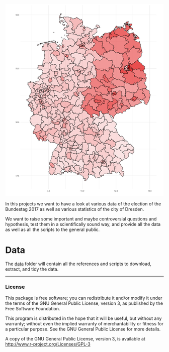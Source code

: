 ![left-winged-Germay](res/leftists-second-vote.png)

In this projects we want to have a look at various data of the election of the Bundestag 2017 as well as various statistics of the city of Dresden.

We want to raise some important and maybe controversial questions and hypothesis, test them in a scientifically sound way, and provide all the data as well as all the scripts to the general public.

# Data

The [data](data) folder will contain all the references and scripts to download, extract, and tidy the data.

---

### License

This package is free software; you can redistribute it and/or modify it
under the terms of the GNU General Public License, version 3, as
published by the Free Software Foundation.

This program is distributed in the hope that it will be useful, but
without any warranty; without even the implied warranty of
merchantability or fitness for a particular purpose.  See the GNU
General Public License for more details.

A copy of the GNU General Public License, version 3, is available at
<http://www.r-project.org/Licenses/GPL-3>
